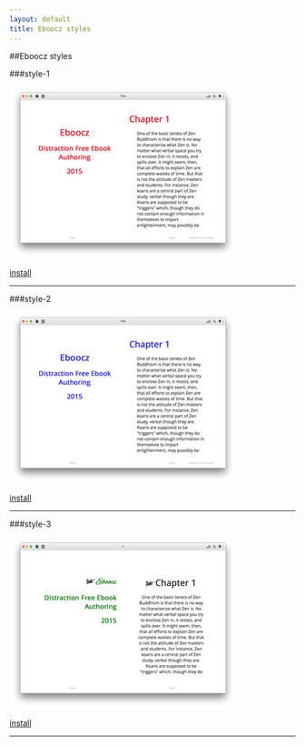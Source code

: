 ```yaml
---
layout: default
title: Eboocz styles
---
```


##Eboocz styles


###style-1

![style-1](images/style-1.png "style-1")

[install](styles/style-1.ebczstyle)

----------

###style-2

![style-2](images/style-2.png "style-2")

[install](styles/style-2.ebczstyle)

----------

###style-3

![style-3](images/style-3.png "style-3")

[install](styles/style-3.ebczstyle)

----------




